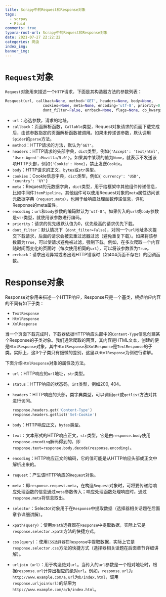 ```yaml
---
title: Scrapy中的Request和Response对象
tags:
  - scrpay
  - Fluid
comments: true
typora-root-url: Scrapy中的Request和Response对象
date: 2021-07-27 22:22:22
categories: 爬虫
index_img:
banner_img:
---
```


# `Request`对象

`Request`对象用来描述一个`HTTP`请求，下面是其构造器方法的参数列表：

```python
Resquest(url, callback=None, method='GET', headers=None, body=None,
                 cookies=None, meta=None, encoding='utf-8', priority=0,
                 dont_filter=False, errback=None, flags=None, cb_kwargs=None)
```

- `url`：必选参数，请求的地址。
- `callback`：页面解析函数，`Callable`类型，Request对象请求的页面下载完成后，由该参数指定的页面解析函数被调用。如果未传递该参数，默认调用`Spider`的`parse`方法。
- `method`：HTTP请求的方法，默认为`’GET'`。
- `headers`：HTTP请求的头部字典，`dict`类型，例如`{'Accept': 'text/html', 'User-Agent':Mozilla/5.0'}`。如果其中某项的值为`None`，就表示不发送该项HTTP头部，例如`{'Cookie': None}`，禁止发送`Cookie`。
- `body`：HTTP请求的正文，`bytes`或`str`类型。
- `cookies`：Cookie信息字典，`dict`类型，例如`{'currency': 'USD', 'country': 'UY'}`
- `meta`：Request的元数据字典，`dict`类型，用于给框架中其他组件传递信息，比如中间件`ItemPipeline`。其他组件可以使用Request对象的`meta`属性访问该元数据字典`（request.meta）`，也用于给响应处理函数传递信息，详见Response的meta属性。
- `encoding`：`url`和`body`参数的编码默认为`’utf-8'`。如果传入的`url`或`body`参数是`str`类型，就使用该参数进行编码。
-  `priority`：请求的优先级默认值为0，优先级高的请求优先下载。
-  `dont_filter`：默认情况下（`dont_filter=False`），对同一个`url`地址多次提交下载请求，后面的请求会被去重过滤器过滤（避免重复下载）。如果将该参数置为`True`，可以使请求避免被过滤，强制下载。例如，在多次爬取一个内容随时间而变化的页面时（每次使用相同的`url`），可以将该参数置为`True`。
- `errback`：请求出现异常或者出现HTTP错误时（如404页面不存在）的回调函数。

# Response对象

Response对象用来描述一个HTTP响应，Response只是一个基类，根据响应内容的不同有如下子类：

- `TextResponse`
-  `HtmlResponse`
-  `XmlResponse`

当一个页面下载完成时，下载器依据HTTP响应头部中的`Content-Type`信息创建某个Response的子类对象。我们通常爬取的网页，其内容是HTML文本，创建的便是`HtmlResponse`对象，其中`HtmlResponse`和`XmlResponse`是`TextResponse`的子类。实际上，这3个子类只有细微的差别，这里以`HtmlResponse`为例进行讲解。

下面介绍`HtmlResponse`对象的属性及方法。

- `url`：HTTP响应的`url`地址，`str`类型。

- `status`：HTTP响应的状态码，`int`类型，例如200, 404。

- `headers`：HTTP响应的头部，类字典类型，可以调用`get`或`getlist`方法对其进行访问。

  ```python
  response.headers.get('Content-Type')
  response.headers.getlist('Set-Cookie')
  ```

- `body`：HTTP响应正文，`bytes`类型。

-  `text`：文本形式的HTTP响应正文，`str`类型，它是由`response.body`使用`response.encoding`解码得到的，即`response.text=response.body.decode(response.encoding)`。

- `encoding`：HTTP响应正文的编码，它的值可能是从HTTP响应头部或正文中解析出来的。

- `request`：产生该HTTP响应的`Request`对象。

- `meta`：即`response.request.meta`，在构造`Request`对象时，可将要传递给响应处理函数的信息通过`meta`参数传入；响应处理函数处理响应时，通过`response.meta`将信息取出。

- `selector`：Selector对象用于在`Response`中提取数据（选择器相关话题在后面章节详细讲解）。

- `xpath(query)`：使用`XPath`选择器在`Response`中提取数据，实际上它是`response.selector.xpath`方法的快捷方式。

- `css(query)`：使用`CSS选择器`在`Response`中提取数据，实际上它是`response.selector.css`方法的快捷方式（选择器相关话题在后面章节详细讲解）。

- `urljoin（url）`：用于构造绝对`url`。当传入的`url`参数是一个相对地址时，根据`response.url`计算出相应的绝对`url`。例如，`response.url`为`http://www.example.com/a`, `url`为`b/index.html`，调用`response.urljoin(url)`的结果为`http://www.example.com/a/b/index.html`。







[//]:#(设置表格整体居中显示)
<style>
    table
    {
        margin: auto;
        font-size: 80%;
    }
</style>


